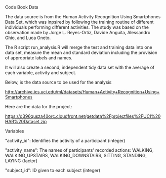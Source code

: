 Code Book
Data

The data source is from the Human Activity Recognition Using Smartphones Data Set, which was inpsired by following the training
routine of different individuals performing different activities. The study was based on the observation made by 
Jorge L. Reyes-Ortiz, Davide Anguita, Alessandro Ghio, and Luca Oneto.

The R script run_analysis.R will merge the test and training data into one data set, measure the mean and standard deviation including the provision of appropriate labels and names. 

It will also create a second, independent tidy data set with the average of each variable, activity and subject.

Below, is the data source to be used for the analysis:

http://archive.ics.uci.edu/ml/datasets/Human+Activity+Recognition+Using+Smartphones 

Here are the data for the project: 

https://d396qusza40orc.cloudfront.net/getdata%2Fprojectfiles%2FUCI%20HAR%20Dataset.zip 

Variables

"activity_id": Identifies the activity of a participant (integer)

"activity_name": The names of participants' recorded actions: WALKING, WALKING_UPSTAIRS, WALKING_DOWNSTAIRS, SITTING, STANDING, LAYING (factor)

"subject_id": ID given to each subject (integer)



